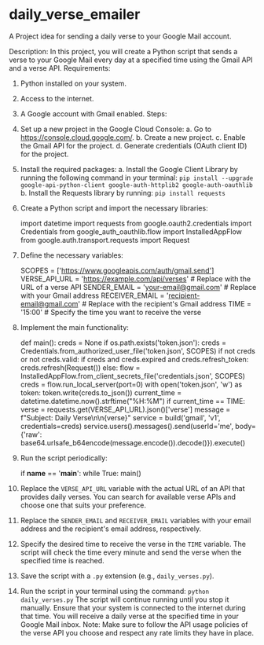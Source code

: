 # daily_verse_emailer
A Project idea for sending a daily verse to your Google Mail account.

Description: In this project, you will create a Python script that sends a verse to your Google Mail every day at a specified time using the Gmail API and a verse API.
Requirements:
1. Python installed on your system.
2. Access to the internet.
3. A Google account with Gmail enabled.
Steps:
1. Set up a new project in the Google Cloud Console:
   a. Go to https://console.cloud.google.com/.
   b. Create a new project.
   c. Enable the Gmail API for the project.
   d. Generate credentials (OAuth client ID) for the project.
2. Install the required packages:
   a. Install the Google Client Library by running the following command in your terminal:
      `pip install --upgrade google-api-python-client google-auth-httplib2 google-auth-oauthlib`
   b. Install the Requests library by running:
      `pip install requests`
3. Create a Python script and import the necessary libraries:

   import datetime
   import requests
   from google.oauth2.credentials import Credentials
   from google_auth_oauthlib.flow import InstalledAppFlow
   from google.auth.transport.requests import Request

4. Define the necessary variables:

   SCOPES = ['https://www.googleapis.com/auth/gmail.send']
   VERSE_API_URL = 'https://example.com/api/verses'  # Replace with the URL of a verse API
   SENDER_EMAIL = 'your-email@gmail.com'             # Replace with your Gmail address
   RECEIVER_EMAIL = 'recipient-email@gmail.com'      # Replace with the recipient's Gmail address
   TIME = '15:00'                                   # Specify the time you want to receive the verse

5. Implement the main functionality:

   def main():
       creds = None
       if os.path.exists('token.json'):
           creds = Credentials.from_authorized_user_file('token.json', SCOPES)
       if not creds or not creds.valid:
           if creds and creds.expired and creds.refresh_token:
               creds.refresh(Request())
           else:
               flow = InstalledAppFlow.from_client_secrets_file('credentials.json', SCOPES)
               creds = flow.run_local_server(port=0)
           with open('token.json', 'w') as token:
               token.write(creds.to_json())
       current_time = datetime.datetime.now().strftime("%H:%M")
       if current_time == TIME:
           verse = requests.get(VERSE_API_URL).json()['verse']
           message = f"Subject: Daily Verse\n\n{verse}"
           service = build('gmail', 'v1', credentials=creds)
           service.users().messages().send(userId='me', body={'raw': base64.urlsafe_b64encode(message.encode()).decode()}).execute()

6. Run the script periodically:

   if __name__ == '__main__':
       while True:
           main()


7. Replace the `VERSE_API_URL` variable with the actual URL of an API that provides daily verses. You can search for available verse APIs and choose one that suits your preference.
8. Replace the `SENDER_EMAIL` and `RECEIVER_EMAIL` variables with your email address and the recipient's email address, respectively.
9. Specify the desired time to receive the verse in the `TIME` variable. The script will check the time every minute and send the verse when the specified time is reached.
10. Save the script with a `.py` extension (e.g., `daily_verses.py`).
11. Run the script in your terminal using the command:
    `python daily_verses.py`
The script will continue running until you stop it manually. Ensure that your system is connected to the internet during that time. You will receive a daily verse at the specified time in your Google Mail inbox.
Note: Make sure to follow the API usage policies of the verse API you choose and respect any rate limits they have in place.